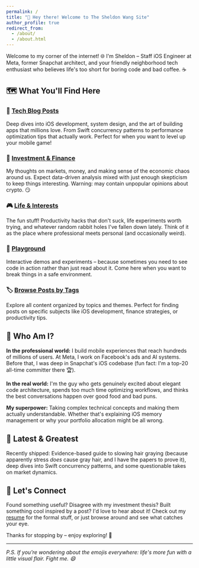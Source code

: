 ```yaml
---
permalink: /
title: "👋 Hey there! Welcome to The Sheldon Wang Site"
author_profile: true
redirect_from: 
  - /about/
  - /about.html
---
```


Welcome to my corner of the internet! 🌐 I'm Sheldon – Staff iOS Engineer at Meta, former Snapchat architect, and your friendly neighborhood tech enthusiast who believes life's too short for boring code and bad coffee. ☕️

## 🗺️ What You'll Find Here

### 📔 [**Tech Blog Posts**](/year-archive/) 
Deep dives into iOS development, system design, and the art of building apps that millions love. From Swift concurrency patterns to performance optimization tips that actually work. Perfect for when you want to level up your mobile game!

### 💸 [**Investment & Finance**](/portfolio/) 
My thoughts on markets, money, and making sense of the economic chaos around us. Expect data-driven analysis mixed with just enough skepticism to keep things interesting. Warning: may contain unpopular opinions about crypto. 😏

### 🎮 [**Life & Interests**](/life/)
The fun stuff! Productivity hacks that don't suck, life experiments worth trying, and whatever random rabbit holes I've fallen down lately. Think of it as the place where professional meets personal (and occasionally weird).

### 🛝 [**Playground**](/playground/)
Interactive demos and experiments – because sometimes you need to see code in action rather than just read about it. Come here when you want to break things in a safe environment.

### 🏷️ [**Browse Posts by Tags**](/tags/)
Explore all content organized by topics and themes. Perfect for finding posts on specific subjects like iOS development, finance strategies, or productivity tips.

## 🎯 Who Am I?

**In the professional world:** I build mobile experiences that reach hundreds of millions of users. At Meta, I work on Facebook's ads and AI systems. Before that, I was deep in Snapchat's iOS codebase (fun fact: I'm a top-20 all-time committer there 🏆).

**In the real world:** I'm the guy who gets genuinely excited about elegant code architecture, spends too much time optimizing workflows, and thinks the best conversations happen over good food and bad puns.

**My superpower:** Taking complex technical concepts and making them actually understandable. Whether that's explaining iOS memory management or why your portfolio allocation might be all wrong.

## 🚀 Latest & Greatest

Recently shipped: Evidence-based guide to slowing hair graying (because apparently stress *does* cause gray hair, and I have the papers to prove it), deep dives into Swift concurrency patterns, and some questionable takes on market dynamics.

## 💬 Let's Connect

Found something useful? Disagree with my investment thesis? Built something cool inspired by a post? I'd love to hear about it! Check out my [resume](/cv/) for the formal stuff, or just browse around and see what catches your eye.

Thanks for stopping by – enjoy exploring! 🎉

---

*P.S. If you're wondering about the emojis everywhere: life's more fun with a little visual flair. Fight me. 😄*
